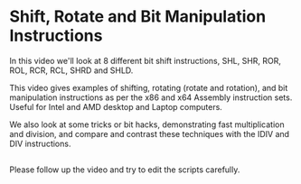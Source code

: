 # Shift, Rotate and Bit Manipulation Instructions

In this video we'll look at 8 different bit shift instructions, SHL, SHR, ROR, ROL, RCR, RCL, SHRD and SHLD.

This video gives examples of shifting, rotating (rotate and rotation), and bit manipulation instructions as per the x86 and x64 Assembly instruction sets. Useful for Intel and AMD desktop and Laptop computers.

We also look at some tricks or bit hacks, demonstrating fast multiplication and division, and compare and contrast these techniques with the IDIV and DIV instructions.

##

Please follow up the video and try to edit the scripts carefully.
